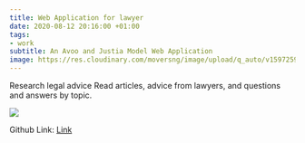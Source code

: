 ```yaml
---
title: Web Application for lawyer
date: 2020-08-12 20:16:00 +01:00
tags:
- work
subtitle: An Avoo and Justia Model Web Application
image: https://res.cloudinary.com/moversng/image/upload/q_auto/v1597259902/todojustice.herokuapp.com__Laptop_with_HiDPI_screen_dioc7y.png
---
```


Research legal advice
Read articles, advice from lawyers, and questions and answers by topic.

<img src="https://res.cloudinary.com/moversng/image/upload/v1597259985/todojustice.herokuapp.com__iPhone_X_tlwnsq.png"/>


Github Link:
[Link](https://github.com/lek-syde/justicepl)